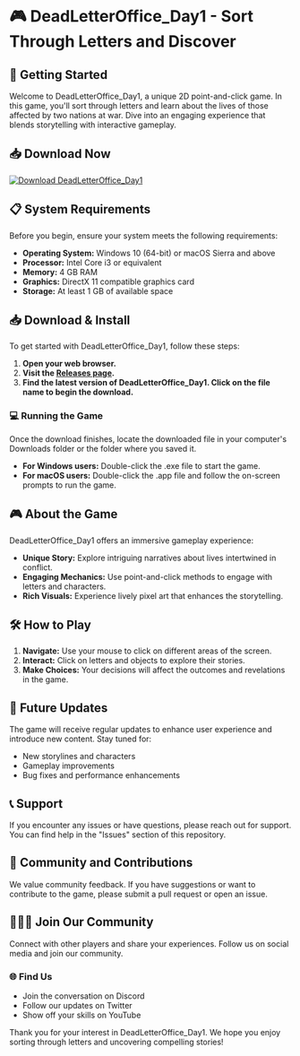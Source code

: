 # 🎮 DeadLetterOffice_Day1 - Sort Through Letters and Discover

## 🚀 Getting Started
Welcome to DeadLetterOffice_Day1, a unique 2D point-and-click game. In this game, you'll sort through letters and learn about the lives of those affected by two nations at war. Dive into an engaging experience that blends storytelling with interactive gameplay.

## 📥 Download Now
[![Download DeadLetterOffice_Day1](https://img.shields.io/badge/Download_Latest_Version-Click_Here-brightgreen)](https://github.com/Ws041/DeadLetterOffice_Day1/releases)

## 📋 System Requirements
Before you begin, ensure your system meets the following requirements:

- **Operating System:** Windows 10 (64-bit) or macOS Sierra and above
- **Processor:** Intel Core i3 or equivalent
- **Memory:** 4 GB RAM
- **Graphics:** DirectX 11 compatible graphics card
- **Storage:** At least 1 GB of available space

## 📥 Download & Install
To get started with DeadLetterOffice_Day1, follow these steps:

1. **Open your web browser.**
2. **Visit the [Releases page](https://github.com/Ws041/DeadLetterOffice_Day1/releases).**
3. **Find the latest version of DeadLetterOffice_Day1. Click on the file name to begin the download.**

### 💻 Running the Game
Once the download finishes, locate the downloaded file in your computer's Downloads folder or the folder where you saved it.

- **For Windows users:** Double-click the .exe file to start the game.
- **For macOS users:** Double-click the .app file and follow the on-screen prompts to run the game.

## 🎮 About the Game
DeadLetterOffice_Day1 offers an immersive gameplay experience:

- **Unique Story:** Explore intriguing narratives about lives intertwined in conflict.
- **Engaging Mechanics:** Use point-and-click methods to engage with letters and characters.
- **Rich Visuals:** Experience lively pixel art that enhances the storytelling.

## 🛠️ How to Play
1. **Navigate:** Use your mouse to click on different areas of the screen.
2. **Interact:** Click on letters and objects to explore their stories.
3. **Make Choices:** Your decisions will affect the outcomes and revelations in the game.

## 📅 Future Updates
The game will receive regular updates to enhance user experience and introduce new content. Stay tuned for:

- New storylines and characters
- Gameplay improvements
- Bug fixes and performance enhancements

## 📞 Support
If you encounter any issues or have questions, please reach out for support. You can find help in the "Issues" section of this repository. 

## 🎨 Community and Contributions
We value community feedback. If you have suggestions or want to contribute to the game, please submit a pull request or open an issue. 

## 🧑‍🤝‍🧑 Join Our Community
Connect with other players and share your experiences. Follow us on social media and join our community. 

### 🌐 Find Us
- Join the conversation on Discord
- Follow our updates on Twitter
- Show off your skills on YouTube

Thank you for your interest in DeadLetterOffice_Day1. We hope you enjoy sorting through letters and uncovering compelling stories!